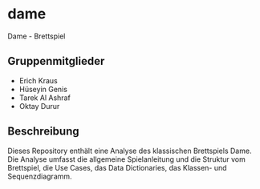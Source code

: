 # dame
Dame - Brettspiel

## Gruppenmitglieder

- Erich Kraus
- Hüseyin Genis
- Tarek Al Ashraf
- Oktay Durur

## Beschreibung

Dieses Repository enthält eine Analyse des klassischen Brettspiels Dame. Die Analyse umfasst die allgemeine Spielanleitung und die Struktur vom Brettspiel, die Use Cases, das Data Dictionaries, das Klassen- und Sequenzdiagramm.

